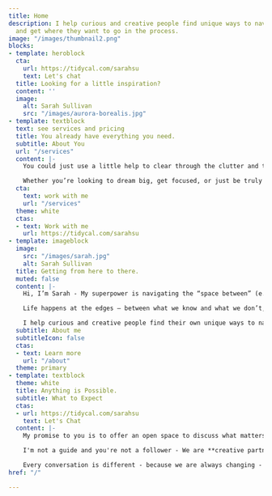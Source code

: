 ```yaml
---
title: Home
description: I help curious and creative people find unique ways to navigate life
  and get where they want to go in the process.
image: "/images/thumbnail2.png"
blocks:
- template: heroblock
  cta:
    url: https://tidycal.com/sarahsu
    text: Let's chat
  title: Looking for a little inspiration?
  content: ''
  image:
    alt: Sarah Sullivan
    src: "/images/aurora-borealis.jpg"
- template: textblock
  text: see services and pricing
  title: You already have everything you need.
  subtitle: About You
  url: "/services"
  content: |-
    You could just use a little help to clear through the clutter and the noise so you can focus your energy on what matters most.

    Whether you’re looking to dream big, get focused, or just be truly seen and heard for a change, **I'd love to be part of your journey**.
  cta:
    text: work with me
    url: "/services"
  theme: white
  ctas:
  - text: Work with me
    url: https://tidycal.com/sarahsu
- template: imageblock
  image:
    src: "/images/sarah.jpg"
    alt: Sarah Sullivan
  title: Getting from here to there.
  muted: false
  content: |-
    Hi, I’m Sarah - My superpower is navigating the “space between” (e.g. ideas, people, behaviors, stages) and making magic happen in the process.

    Life happens at the edges – between what we know and what we don’t, between where we are and where we want to be.

    I help curious and creative people find their own unique ways to navigate these spaces and get where they want to go in the process.
  subtitle: About me
  subtitleIcon: false
  ctas:
  - text: Learn more
    url: "/about"
  theme: primary
- template: textblock
  theme: white
  title: Anything is Possible.
  subtitle: What to Expect
  ctas:
  - url: https://tidycal.com/sarahsu
    text: Let's Chat
  content: |-
    My promise to you is to offer an open space to discuss what matters most to you and together discover potential paths forward.

    I'm not a guide and you're not a follower - We are **creative partners exploring what's possible together** in the pursuit of lives well-lived.

    Every conversation is different - because we are always changing - but you can generally **expect kindness, attention, and genuine interest in you** and your aspirations. Where we go from there is always an adventure!
href: "/"

---
```

